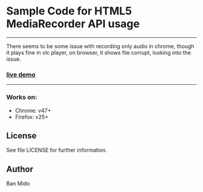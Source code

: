 #  Sample Code for HTML5 MediaRecorder API usage

-------

There seems to be some issue with recording only audio in chrome, though it plays fine in vlc player, on browser, it shows file corrupt, looking into the issue. 


### [live demo](https://mido22.github.io/MediaRecorder-sample/)

-------

### Works on:
* Chrome: v47+
* Firefox: v25+

License
-------

See file LICENSE for further information.


Author
------

Ban Mido
